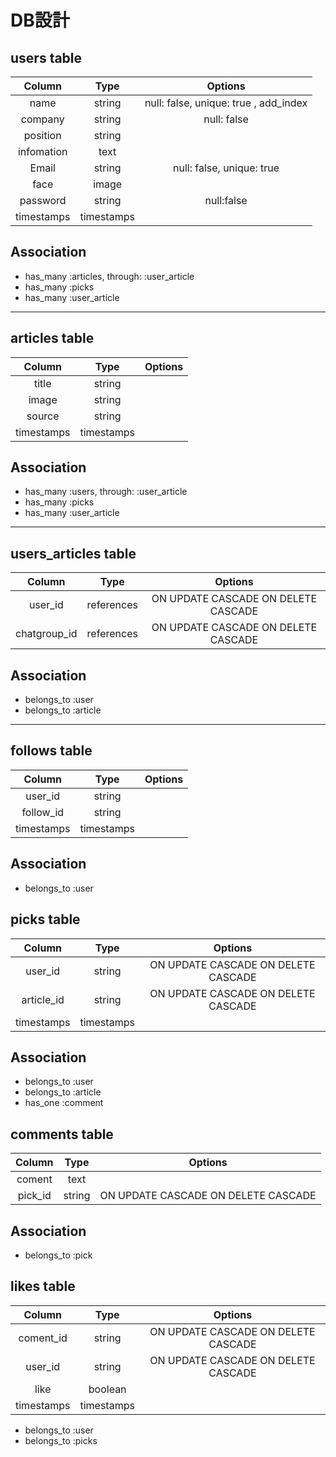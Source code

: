 # DB設計

## users table

  |Column       |Type      |Options                   |
  |:-----------:|:--------:|:------------------------:|
  |name         |string    |null: false, unique: true , add_index|
  |company      |string    |null: false               |
  |position     |string    |                          |
  |infomation   |text      |                          |
  |Email        |string    |null: false, unique: true |
  |face         |image     |                          |
  |password     |string    |null:false                |
  |timestamps   |timestamps|                          |

## Association  

  - has_many :articles, through: :user_article
  - has_many :picks
  - has_many :user_article

*****



## articles table  

  |Column       |Type         |Options                   |
  |:-----------:|:-----------:|:------------------------:|
  |title        |string       |                          |
  |image        |string       |                          |
  |source       |string       |                          |
  |timestamps   |timestamps   |                          |

## Association  

  - has_many :users, through: :user_article
  - has_many :picks
  - has_many :user_article

*****



## users_articles table  

  |Column       |Type         |Options                   |
  |:-----------:|:-----------:|:------------------------:|
  |user_id      |references   |ON UPDATE CASCADE ON DELETE CASCADE|
  |chatgroup_id |references   |ON UPDATE CASCADE ON DELETE CASCADE|


## Association  

  - belongs_to :user
  - belongs_to :article

*****



## follows table  

  |Column       |Type         |Options                   |
  |:-----------:|:-----------:|:------------------------:|
  |user_id      |string       |                          |
  |follow_id    |string       |                          |
  |timestamps   |timestamps   |                          |

## Association  

  - belongs_to :user


## picks table

  |Column       |Type         |Options                   |
  |:-----------:|:-----------:|:------------------------:|
  |user_id      |string       |ON UPDATE CASCADE ON DELETE CASCADE|
  |article_id   |string       |ON UPDATE CASCADE ON DELETE CASCADE|
  |timestamps   |timestamps   |                          |

## Association  

  - belongs_to :user
  - belongs_to :article
  - has_one :comment



## comments table

  |Column       |Type         |Options                   |
  |:-----------:|:-----------:|:------------------------:|
  |coment       |text         |                          |
  |pick_id      |string       |ON UPDATE CASCADE ON DELETE CASCADE|

## Association  

  - belongs_to :pick



## likes table

  |Column       |Type         |Options                   |
  |:-----------:|:-----------:|:------------------------:|
  |coment_id    |string       |ON UPDATE CASCADE ON DELETE CASCADE|
  |user_id      |string       |ON UPDATE CASCADE ON DELETE CASCADE|
  |like         |boolean      |                          |
  |timestamps   |timestamps   |                          |


  - belongs_to :user
  - belongs_to :picks
